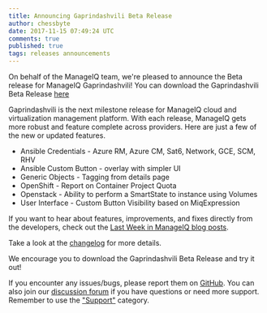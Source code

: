 ```yaml
---
title: Announcing Gaprindashvili Beta Release
author: chessbyte
date: 2017-11-15 07:49:24 UTC
comments: true
published: true
tags: releases announcements
---
```


On behalf of the ManageIQ team, we're pleased to announce the Beta release for ManageIQ Gaprindashvili! You can download the Gaprindashvili Beta Release [here](http://manageiq.org/download/)

Gaprindashvili is the next milestone release for ManageIQ cloud and virtualization management platform. With each release, ManageIQ gets more robust and feature complete across providers. Here are just a few of the new or updated features.

* Ansible Credentials - Azure RM, Azure CM, Sat6, Network, GCE, SCM, RHV
* Ansible Custom Button - overlay with simpler UI
* Generic Objects - Tagging from details page
* OpenShift - Report on Container Project Quota
* Openstack - Ability to perform a SmartState to instance using Volumes
* User Interface - Custom Button Visibility based on MiqExpression

If you want to hear about features, improvements, and fixes directly from the developers, check out the [Last Week in ManageIQ blog posts](http://manageiq.org/blog/tags/LWIMIQ/).

Take a look at the [changelog](https://github.com/ManageIQ/manageiq/blob/gaprindashvili/CHANGELOG.md/) for more details.

We encourage you to download the Gaprindashvili Beta Release and try it out!


If you encounter any issues/bugs, please report them on [GitHub](https://github.com/ManageIQ/manageiq/issues). You can also join our [discussion forum](http://talk.manageiq.org/) if you have questions or need more support. Remember to use the ["Support"](http://talk.manageiq.org/c/support) category.
